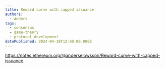 ```yaml
---
title: Reward curve with capped issuance
authors:
  - Anders
tags:
  - consensus
  - game-theory
  - protocol-development
datePublished: 2024-04-18T12:00:00.000Z
---
```


<https://notes.ethereum.org/@anderselowsson/Reward-curve-with-capped-issuance>
